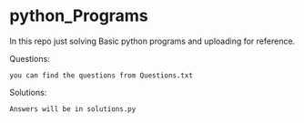 # python_Programs
In this repo just solving Basic python programs and uploading for reference. 


Questions:

    you can find the questions from Questions.txt


Solutions:
    
    Answers will be in solutions.py

    
